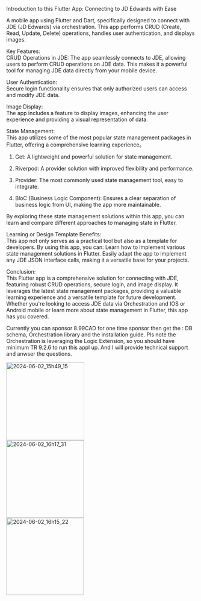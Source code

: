 
Introduction to this Flutter App: Connecting to JD Edwards with Ease


A mobile app using Flutter and Dart, specifically designed to connect with JDE (JD Edwards) via orchestration. This app performs CRUD (Create, Read, Update, Delete) operations, handles user authentication, and displays images.

Key Features: <br>
CRUD Operations in JDE: 
  The app seamlessly connects to JDE, allowing users to perform CRUD operations on JDE data. This makes it a powerful tool for managing JDE data directly from your mobile device.

User Authentication: <br>
  Secure login functionality ensures that only authorized users can access and modify JDE data.

Image Display: <br>
  The app includes a feature to display images, enhancing the user experience and providing a visual representation of data.

State Management: <br>
  This app utilizes some of the most popular state management packages in Flutter, offering a comprehensive learning experience。<br>
1. Get: A lightweight and powerful solution for state management. <br>

2. Riverpod: A provider solution with improved flexibility and performance. <br>

3. Provider: The most commonly used state management tool, easy to integrate. <br>

4. BloC (Business Logic Component): Ensures a clear separation of business logic from UI, making the app more maintainable. <br>

By exploring these state management solutions within this app, you can learn and compare different approaches to managing state in Flutter.

Learning or Design Template Benefits: <br>
  This app not only serves as a practical tool but also as a template for developers. By using this app, you can:  Learn how to implement various state management solutions in Flutter. Easily adapt the app to implement any JDE JSON interface calls, making it a versatile base for your projects.<br>

Conclusion:<br>
  This Flutter app is a comprehensive solution for connecting with JDE, featuring robust CRUD operations, secure login, and image display. It leverages the latest state management packages, providing a valuable learning experience and a versatile template for future development. Whether you're looking to access JDE data via Orchestration and IOS or Android mobile or learn more about state management in Flutter, this app has you covered.



Currently you can sponsor 8.99CAD for one time sponsor then get the : DB schema, Orchestration library and the installation guide. Pls note the Orchestration is leveraging the Logic Extension, so you should have  minimum TR 9.2.6 to run this appl up. And I will provide technical support and anwser the questions.
    
<!---
chamberspchen/chamberspchen is a ✨ special ✨ repository because its `README.md` (this file) appears on your GitHub profile.
You can click the Preview link to take a look at your changes.
--->
<img width="207" alt="2024-06-02_15h49_15" src="https://github.com/chamberspchen/chamberspchen/assets/163770556/05649bad-25f6-4bec-ac1d-d77a45c408d3">    

<br>

<img width="206" alt="2024-06-02_16h17_31" src="https://github.com/chamberspchen/chamberspchen/assets/163770556/72279af6-88db-4af9-8ab8-1b56d4a2ac1f">

<br>

<img width="205" alt="2024-06-02_16h15_22" src="https://github.com/chamberspchen/chamberspchen/assets/163770556/a84e0454-13ab-422f-a2e0-a068c7d99fd9">


